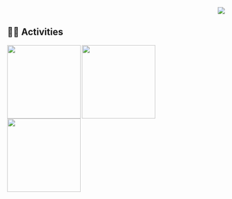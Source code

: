 <!-- Profile views -->
<div align="right">
  <img src="https://komarev.com/ghpvc/?username=maco-macoo" />
</div>


## 🏃‍♀️ Activities
<p>
  <a href="https://github.com/maco-macoo">
  <img align="left" height="170px" src="https://github-profile-summary-cards.vercel.app/api/cards/profile-details?username=maco-macoo&theme=default" />
</a>
<a href="https://github.com/maco-macoo">
  <img align="left" height="170px" src="https://github-readme-stats.vercel.app/api?username=maco-macoo&count_private=true&show_icons=true&theme=compact" />
</a>
<a href="https://github.com/maco-macoo">
  <img align="left" height="170px" src="https://github-readme-stats.vercel.app/api/top-langs/?username=maco-macoo&layout=compact&theme=compact" />
</a>
</p>

